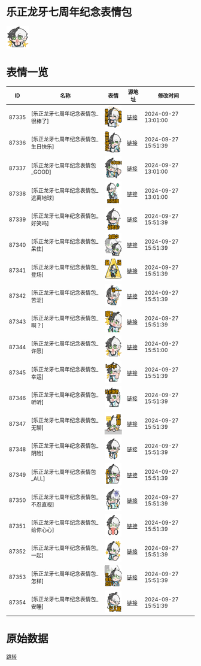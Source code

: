 # 乐正龙牙七周年纪念表情包

<img src="./cover.png" height="60" alt="cover" />

# 表情一览

|ID|名称|表情|源地址|修改时间|
|----|----|----|----|----|
|87335|[乐正龙牙七周年纪念表情包_很棒了]|<img src="./pic/087335_%5B乐正龙牙七周年纪念表情包_很棒了%5D.png" height="60" alt="很棒了"/>|[链接](https://i0.hdslb.com/bfs/emote/10e2eaeb6246ad7e4fedf40848176af63637ca53.png)|2024-09-27 13:01:00|
|87336|[乐正龙牙七周年纪念表情包_生日快乐]|<img src="./pic/087336_%5B乐正龙牙七周年纪念表情包_生日快乐%5D.png" height="60" alt="生日快乐"/>|[链接](https://i0.hdslb.com/bfs/emote/dc3afc0cb6e8caf271ede0a3c4677463c213d6d6.png)|2024-09-27 15:51:39|
|87337|[乐正龙牙七周年纪念表情包_GOOD]|<img src="./pic/087337_%5B乐正龙牙七周年纪念表情包_GOOD%5D.png" height="60" alt="GOOD"/>|[链接](https://i0.hdslb.com/bfs/emote/c5379a2471488b977f6b2f8f95c5a3cdd9c2b950.png)|2024-09-27 13:01:00|
|87338|[乐正龙牙七周年纪念表情包_逃离地球]|<img src="./pic/087338_%5B乐正龙牙七周年纪念表情包_逃离地球%5D.png" height="60" alt="逃离地球"/>|[链接](https://i0.hdslb.com/bfs/emote/55e66aa0cf5264c38028f8915113d6876dcc1a76.png)|2024-09-27 13:01:00|
|87339|[乐正龙牙七周年纪念表情包_好笑吗]|<img src="./pic/087339_%5B乐正龙牙七周年纪念表情包_好笑吗%5D.png" height="60" alt="好笑吗"/>|[链接](https://i0.hdslb.com/bfs/emote/a6351795c392cc9da140458aa47a0f0b876d6cf5.png)|2024-09-27 15:51:39|
|87340|[乐正龙牙七周年纪念表情包_呆住]|<img src="./pic/087340_%5B乐正龙牙七周年纪念表情包_呆住%5D.png" height="60" alt="呆住"/>|[链接](https://i0.hdslb.com/bfs/emote/c550998424dbc84b023266ec5351f6fcd37b43bb.png)|2024-09-27 15:51:39|
|87341|[乐正龙牙七周年纪念表情包_登场]|<img src="./pic/087341_%5B乐正龙牙七周年纪念表情包_登场%5D.png" height="60" alt="登场"/>|[链接](https://i0.hdslb.com/bfs/emote/af49830fc94de7e33f1dcc711eafa428a6aa3ed9.png)|2024-09-27 15:51:39|
|87342|[乐正龙牙七周年纪念表情包_苦涩]|<img src="./pic/087342_%5B乐正龙牙七周年纪念表情包_苦涩%5D.png" height="60" alt="苦涩"/>|[链接](https://i0.hdslb.com/bfs/emote/71eb4c4816874f258f2d3d9a7a6b8c14b40d5b8d.png)|2024-09-27 15:51:39|
|87343|[乐正龙牙七周年纪念表情包_啊？]|<img src="./pic/087343_%5B乐正龙牙七周年纪念表情包_啊？%5D.png" height="60" alt="啊？"/>|[链接](https://i0.hdslb.com/bfs/emote/07bfbab731502ff1e215a58e5e17ed9d9b5a002e.png)|2024-09-27 15:51:39|
|87344|[乐正龙牙七周年纪念表情包_许愿]|<img src="./pic/087344_%5B乐正龙牙七周年纪念表情包_许愿%5D.png" height="60" alt="许愿"/>|[链接](https://i0.hdslb.com/bfs/emote/8401173db3739f072ed11adfd79576cc729c2929.png)|2024-09-27 15:51:00|
|87345|[乐正龙牙七周年纪念表情包_幸运]|<img src="./pic/087345_%5B乐正龙牙七周年纪念表情包_幸运%5D.png" height="60" alt="幸运"/>|[链接](https://i0.hdslb.com/bfs/emote/b34e9bd02898f30c05918745f4b0e9c86a1026c9.png)|2024-09-27 15:51:39|
|87346|[乐正龙牙七周年纪念表情包_听听]|<img src="./pic/087346_%5B乐正龙牙七周年纪念表情包_听听%5D.png" height="60" alt="听听"/>|[链接](https://i0.hdslb.com/bfs/emote/a029771450e1b9ca3a1f5289b005ca109a237981.png)|2024-09-27 15:51:39|
|87347|[乐正龙牙七周年纪念表情包_无聊]|<img src="./pic/087347_%5B乐正龙牙七周年纪念表情包_无聊%5D.png" height="60" alt="无聊"/>|[链接](https://i0.hdslb.com/bfs/emote/225af1e9dd2fe5d9e46aeab10b6612562a6491c4.png)|2024-09-27 15:51:39|
|87348|[乐正龙牙七周年纪念表情包_阴险]|<img src="./pic/087348_%5B乐正龙牙七周年纪念表情包_阴险%5D.png" height="60" alt="阴险"/>|[链接](https://i0.hdslb.com/bfs/emote/99032beb9ea563e7b49b4b21fb90da5b9d1e0e1c.png)|2024-09-27 15:51:39|
|87349|[乐正龙牙七周年纪念表情包_ALL]|<img src="./pic/087349_%5B乐正龙牙七周年纪念表情包_ALL%5D.png" height="60" alt="ALL"/>|[链接](https://i0.hdslb.com/bfs/emote/b41353dbf676490f346f08abdc1b0c12c3b04dc0.png)|2024-09-27 15:51:39|
|87350|[乐正龙牙七周年纪念表情包_不忍直视]|<img src="./pic/087350_%5B乐正龙牙七周年纪念表情包_不忍直视%5D.png" height="60" alt="不忍直视"/>|[链接](https://i0.hdslb.com/bfs/emote/367750f0569e1010e0ecd3abad892bbd0bca59a4.png)|2024-09-27 15:51:39|
|87351|[乐正龙牙七周年纪念表情包_给你心心]|<img src="./pic/087351_%5B乐正龙牙七周年纪念表情包_给你心心%5D.png" height="60" alt="给你心心"/>|[链接](https://i0.hdslb.com/bfs/emote/c2396d4a476b089deee779e409421e6935d6e1c3.png)|2024-09-27 15:51:39|
|87352|[乐正龙牙七周年纪念表情包_一起]|<img src="./pic/087352_%5B乐正龙牙七周年纪念表情包_一起%5D.png" height="60" alt="一起"/>|[链接](https://i0.hdslb.com/bfs/emote/f24de7e3aff083b33995163bbc53cde3da0130ab.png)|2024-09-27 15:51:39|
|87353|[乐正龙牙七周年纪念表情包_怎样]|<img src="./pic/087353_%5B乐正龙牙七周年纪念表情包_怎样%5D.png" height="60" alt="怎样"/>|[链接](https://i0.hdslb.com/bfs/emote/dc88b9c97359b36f1084a630f2385ddf6e9db2ae.png)|2024-09-27 15:51:39|
|87354|[乐正龙牙七周年纪念表情包_安睡]|<img src="./pic/087354_%5B乐正龙牙七周年纪念表情包_安睡%5D.png" height="60" alt="安睡"/>|[链接](https://i0.hdslb.com/bfs/emote/f84ffba9b9324f85a36c9227694aafbebdf101b9.png)|2024-09-27 15:51:39|

# 原始数据

[跳转](./raw.json)

